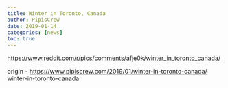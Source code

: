 ```yaml
---
title: Winter in Toronto, Canada
author: PipisCrew
date: 2019-01-14
categories: [news]
toc: true
---
```


https://www.reddit.com/r/pics/comments/afje0k/winter_in_toronto_canada/

origin - https://www.pipiscrew.com/2019/01/winter-in-toronto-canada/ winter-in-toronto-canada